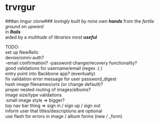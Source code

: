 trvrgur
=======
###an imgur clone###
_lovingly_ built by _mine own **hands**_ from the _fertile ground_ on _upward_  
in _**Rails**_  
aided by a _multitude_ of _libraries most **useful**_  

TODO:  
  set up NewRelic  
  devise/omni-auth?  
    -email confirmation?
    -password change/recovery functionality?  
  good validations for username/email (regex :( )  
  entry point into Backbone app? (eventually)  
  fix validation error message for user password_digest  
  hash image filenames/urls (or change default)?  
  proper nested routing of images/albums?  
  image size/type validations  
  :small image style => bigger?  
  top nav bar thing => sign in / sign up / sign out  
  inform user that titles/descriptions are optional  
  use flash for errors in image / album forms (new / _form)  